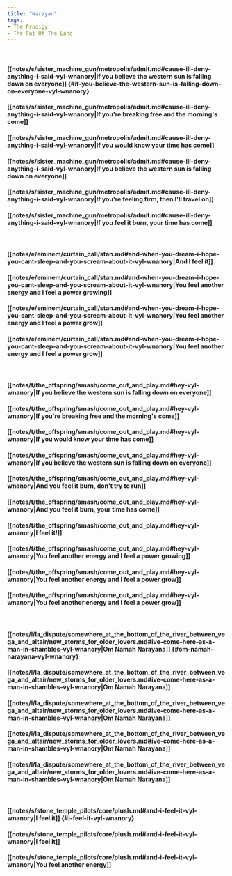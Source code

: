 ```yaml
---
title: "Narayan"
tags:
- The Prodigy
- The Fat Of The Land
---
```

&nbsp;
#### [[notes/s/sister_machine_gun/metropolis/admit.md#cause-ill-deny-anything-i-said-vyl-wnanory|If you believe the western sun is falling down on everyone]] {#if-you-believe-the-western-sun-is-falling-down-on-everyone-vyl-wnanory}
#### [[notes/s/sister_machine_gun/metropolis/admit.md#cause-ill-deny-anything-i-said-vyl-wnanory|If you're breaking free and the morning's come]]
#### [[notes/s/sister_machine_gun/metropolis/admit.md#cause-ill-deny-anything-i-said-vyl-wnanory|If you would know your time has come]]
#### [[notes/s/sister_machine_gun/metropolis/admit.md#cause-ill-deny-anything-i-said-vyl-wnanory|If you believe the western sun is falling down on everyone]]
#### [[notes/s/sister_machine_gun/metropolis/admit.md#cause-ill-deny-anything-i-said-vyl-wnanory|If you're feeling firm, then I'll travel on]]
#### [[notes/s/sister_machine_gun/metropolis/admit.md#cause-ill-deny-anything-i-said-vyl-wnanory|If you feel it burn, your time has come]]
&nbsp;
#### [[notes/e/eminem/curtain_call/stan.md#and-when-you-dream-i-hope-you-cant-sleep-and-you-scream-about-it-vyl-wnanory|And I feel it]]
#### [[notes/e/eminem/curtain_call/stan.md#and-when-you-dream-i-hope-you-cant-sleep-and-you-scream-about-it-vyl-wnanory|You feel another energy and I feel a power growing]]
#### [[notes/e/eminem/curtain_call/stan.md#and-when-you-dream-i-hope-you-cant-sleep-and-you-scream-about-it-vyl-wnanory|You feel another energy and I feel a power grow]]
#### [[notes/e/eminem/curtain_call/stan.md#and-when-you-dream-i-hope-you-cant-sleep-and-you-scream-about-it-vyl-wnanory|You feel another energy and I feel a power grow]]
&nbsp;
#### [[notes/t/the_offspring/smash/come_out_and_play.md#hey-vyl-wnanory|If you believe the western sun is falling down on everyone]]
#### [[notes/t/the_offspring/smash/come_out_and_play.md#hey-vyl-wnanory|If you're breaking free and the morning's come]]
#### [[notes/t/the_offspring/smash/come_out_and_play.md#hey-vyl-wnanory|If you would know your time has come]]
#### [[notes/t/the_offspring/smash/come_out_and_play.md#hey-vyl-wnanory|If you believe the western sun is falling down on everyone]]
#### [[notes/t/the_offspring/smash/come_out_and_play.md#hey-vyl-wnanory|And you feel it burn, don't try to run]]
#### [[notes/t/the_offspring/smash/come_out_and_play.md#hey-vyl-wnanory|And you feel it burn, your time has come]]
#### [[notes/t/the_offspring/smash/come_out_and_play.md#hey-vyl-wnanory|I feel it!]]
#### [[notes/t/the_offspring/smash/come_out_and_play.md#hey-vyl-wnanory|You feel another energy and I feel a power growing]]
#### [[notes/t/the_offspring/smash/come_out_and_play.md#hey-vyl-wnanory|You feel another energy and I feel a power grow]]
#### [[notes/t/the_offspring/smash/come_out_and_play.md#hey-vyl-wnanory|You feel another energy and I feel a power grow]]
&nbsp;
#### [[notes/l/la_dispute/somewhere_at_the_bottom_of_the_river_between_vega_and_altair/new_storms_for_older_lovers.md#ive-come-here-as-a-man-in-shambles-vyl-wnanory|Om Namah Narayana]] {#om-namah-narayana-vyl-wnanory}
#### [[notes/l/la_dispute/somewhere_at_the_bottom_of_the_river_between_vega_and_altair/new_storms_for_older_lovers.md#ive-come-here-as-a-man-in-shambles-vyl-wnanory|Om Namah Narayana]]
#### [[notes/l/la_dispute/somewhere_at_the_bottom_of_the_river_between_vega_and_altair/new_storms_for_older_lovers.md#ive-come-here-as-a-man-in-shambles-vyl-wnanory|Om Namah Narayana]]
#### [[notes/l/la_dispute/somewhere_at_the_bottom_of_the_river_between_vega_and_altair/new_storms_for_older_lovers.md#ive-come-here-as-a-man-in-shambles-vyl-wnanory|Om Namah Narayana]]
#### [[notes/l/la_dispute/somewhere_at_the_bottom_of_the_river_between_vega_and_altair/new_storms_for_older_lovers.md#ive-come-here-as-a-man-in-shambles-vyl-wnanory|Om Namah Narayana]]
&nbsp;
#### [[notes/s/stone_temple_pilots/core/plush.md#and-i-feel-it-vyl-wnanory|I feel it]] {#i-feel-it-vyl-wnanory}
#### [[notes/s/stone_temple_pilots/core/plush.md#and-i-feel-it-vyl-wnanory|I feel it]]
#### [[notes/s/stone_temple_pilots/core/plush.md#and-i-feel-it-vyl-wnanory|You feel another energy]]
